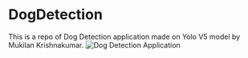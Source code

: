 # DogDetection
This is a repo of Dog Detection application made on Yolo V5 model by Mukilan Krishnakumar. 
![Dog Detection Application](dog_detector.gif)
